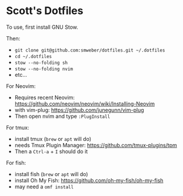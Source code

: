 Scott's Dotfiles
================

To use, first install GNU Stow.

Then:
 - `git clone git@github.com:smweber/dotfiles.git ~/.dotfiles`
 - `cd ~/.dotfiles`
 - `stow --no-folding sh`
 - `stow --no-folding nvim`
 - etc...

For Neovim:
 - Requires recent Neovim: https://github.com/neovim/neovim/wiki/Installing-Neovim
 - with vim-plug: https://github.com/junegunn/vim-plug
 - Then open nvim and type `:PlugInstall`

For tmux:
 - install tmux (`brew` or `apt` will do)
 - needs Tmux Plugin Manager: https://github.com/tmux-plugins/tpm
 - Then a `Ctrl-a` + `I` should do it

For fish:
 - install fish (`brew` or `apt` will do)
 - install Oh My Fish: https://github.com/oh-my-fish/oh-my-fish
 - may need a `omf install`

